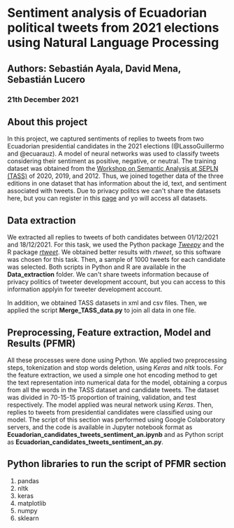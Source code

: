 # Sentiment analysis of Ecuadorian political tweets from 2021 elections using Natural Language Processing

## Authors: Sebastián Ayala, David Mena, Sebastián Lucero 
### 21th December 2021

## About this project 
In this project, we captured sentiments of replies to tweets from two Ecuadorian presidential candidates in the 2021 elections (@LassoGuillermo and @ecuarauz). A model of neural networks was used to classify tweets considering their sentiment as positive, negative, or neutral. The training dataset was obtained from the    [Workshop on Semantic Analysis at SEPLN (TASS)](http://tass.sepln.org/) of 2020, 2019, and 2012. Thus, we joined together data of the three editions in one dataset that has information about the id, text, and sentiment associated with tweets. Due to privacy politcs we can't share the datasets here, but you can register in this [page](http://tass.sepln.org/2020/?page_id=74) and yo will access all datasets. 

## Data extraction 
We extracted all replies to tweets of both candidates between 01/12/2021 and 18/12/2021. For this task, we used the Python package [*Tweepy*](https://pypi.org/project/tweepy/) and the R package [*rtweet*](https://www.rdocumentation.org/packages/rtweet/versions/0.7.0). We obtained better results with *rtweet*, so this software was chosen for this task. Then, a sample of 1000 tweets for each candidate was selected. Both scripts in Python and R are available in the **Data_extraction** folder. We can't share tweets information because of privacy politics of tweeter development account, but you can access to this information applyin for tweeter development account. 

In addition, we obtained TASS datasets in xml and csv files. Then, we applied the script **Merge_TASS_data.py** to join all data in one file.

## Preprocessing, Feature extraction, Model and Results (PFMR)
All these processes were done using Python. We applied two preprocessing steps, tokenization and stop words deletion, using *Keras* and *nltk* tools. For the feature extraction, we used a simple one hot encoding method to get the text representation into numerical data for the model, obtaining a corpus from all the words in the TASS dataset and candidate tweets. The dataset was divided in 70-15-15 proportion of training, validation, and test respectively. The model applied was neural network using *Keras*. Then, replies to tweets from presidential candidates were classified using our model. The script of this section was performed using Google Colaboratory servers, and the code is available in Jupyter notebook format as **Ecuadorian_candidates_tweets_sentiment_an.ipynb** and as Python script as **Ecuadorian_candidates_tweets_sentiment_an.py**.  


## Python libraries to run the script of PFMR section 
1. pandas
2. nltk
3. keras
4. matplotlib
5. numpy
6. sklearn





